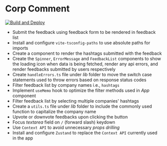 # Corp Comment

[![Build and Deploy](https://github.com/anmolshah80/corp-comment/actions/workflows/deploy_production.yml/badge.svg)](https://github.com/anmolshah80/corp-comment/actions/workflows/deploy_production.yml)

- Submit the feedback using feedback form to be rendered in feedback list
- Install and configure `vite-tsconfig-paths` to use absolute paths for imports
- Create a component to render the hashtags submitted with the feedback
- Create the `Spinner`, `ErrorMessage` and `FeedbackList` components to show the loading icon when data is being fetched, render any api errors, and render feedbacks submitted by users respectively
- Create `handleErrors.ts` file under _lib_ folder to move the switch case statements used to throw errors based on response status codes
- Filter feedback list by company names i.e., `hashtags`
- Implement `useMemo` hook to optimize the filter methods used in _App_ component
- Filter feedback list by selecting multiple companies' hashtags
- Create a `utils.ts` file under _lib_ folder to include the commonly used function to capitalize the company name
- Upvote or downvote feedbacks upon clicking the button
- Focus _textarea_ field on `/` (forward slash) keydown
- Use `Context API` to avoid unnecessary _props drilling_
- Install and configure `Zustand` to replace the `Context API` currently used in the app
